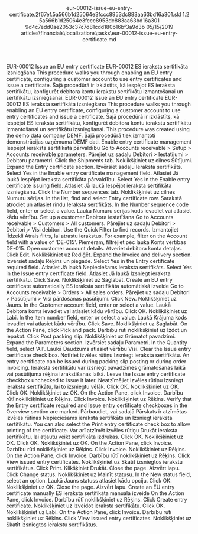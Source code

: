 <?xml version="1.0" encoding="UTF-8"?>
<xliff xmlns:logoport="urn:logoport:xliffeditor:xliff-extras:1.0" xmlns:xsi="http://www.w3.org/2001/XMLSchema-instance" xmlns="urn:oasis:names:tc:xliff:document:1.2" xmlns:xliffext="urn:microsoft:content:schema:xliffextensions" version="1.2" xsi:schemaLocation="urn:oasis:names:tc:xliff:document:1.2 xliff-core-1.2-transitional.xsd">
  <file datatype="xml" source-language="en-US" original="eur-00012-issue-eu-entry-certificate.md" target-language="lv-LV">
    <header>
      <tool tool-company="Microsoft" tool-version="1.0-7889195" tool-name="mdxliff" tool-id="mdxliff"/>
      <xliffext:skl_file_name>eur-00012-issue-eu-entry-certificate.2f67ef.5a566b1d25064e3fccc8953dc883aa63bd16a301.skl</xliffext:skl_file_name>
      <xliffext:version>1.2</xliffext:version>
      <xliffext:ms.openlocfilehash>5a566b1d25064e3fccc8953dc883aa63bd16a301</xliffext:ms.openlocfilehash>
      <xliffext:ms.sourcegitcommit>9d4c7edd0ae2053c37c7d81cdd180b16bf3a9d3b</xliffext:ms.sourcegitcommit>
      <xliffext:ms.lasthandoff>05/15/2019</xliffext:ms.lasthandoff>
      <xliffext:ms.openlocfilepath>articles\financials\localizations\tasks\eur-00012-issue-eu-entry-certificate.md</xliffext:ms.openlocfilepath>
    </header>
    <body>
      <group extype="content" id="content">
        <trans-unit xml:space="preserve" translate="yes" id="101" restype="x-metadata">
          <source>EUR-00012 Issue an EU entry certificate</source>
        <target logoport:matchpercent="101" state="translated" state-qualifier="leveraged-tm">EUR-00012 ES ieraksta sertifikāta izsniegšana</target></trans-unit>
        <trans-unit xml:space="preserve" translate="yes" id="102" restype="x-metadata">
          <source>This procedure walks you through enabling an EU entry certificate, configuring a customer account to use entry certificates and issue a certificate.</source>
        <target logoport:matchpercent="101" state="translated" state-qualifier="leveraged-tm">Šajā procedūrā ir izklāstīts, kā iespējot ES ieraksta sertifikātu, konfigurēt debitora kontu ierakstu sertifikātu izmantošanai un sertifikātu izsniegšanai.</target></trans-unit>
        <trans-unit xml:space="preserve" translate="yes" id="103">
          <source>EUR-00012 Issue an EU entry certificate</source>
        <target logoport:matchpercent="101" state="translated" state-qualifier="leveraged-tm">EUR-00012 ES ieraksta sertifikāta izsniegšana</target></trans-unit>
        <trans-unit xml:space="preserve" translate="yes" id="104">
          <source>This procedure walks you through enabling an EU entry certificate, configuring a customer account to use entry certificates and issue a certificate.</source>
        <target logoport:matchpercent="101" state="translated" state-qualifier="leveraged-tm">Šajā procedūrā ir izklāstīts, kā iespējot ES ieraksta sertifikātu, konfigurēt debitora kontu ierakstu sertifikātu izmantošanai un sertifikātu izsniegšanai.</target></trans-unit>
        <trans-unit xml:space="preserve" translate="yes" id="105">
          <source>This procedure was created using the demo data company DEMF.</source>
        <target logoport:matchpercent="101" state="translated" state-qualifier="leveraged-tm">Šajā procedūrā tiek izmantoti demonstrācijas uzņēmuma DEMF dati.</target></trans-unit>
        <trans-unit xml:space="preserve" translate="yes" id="106">
          <source>Enable entry certificate management</source>
        <target logoport:matchpercent="101" state="translated" state-qualifier="leveraged-tm">Iespējot ieraksta sertifikāta pārvaldību</target></trans-unit>
        <trans-unit xml:space="preserve" translate="yes" id="107">
          <source>Go to Accounts receivable &gt; Setup &gt; Accounts receivable parameters.</source>
        <target logoport:matchpercent="101" state="translated" state-qualifier="leveraged-tm">Pārejiet uz sadaļu Debitori &gt; Iestatījumi &gt; Debitoru parametri.</target></trans-unit>
        <trans-unit xml:space="preserve" translate="yes" id="108">
          <source>Click the Shipments tab.</source>
        <target logoport:matchpercent="101" state="translated" state-qualifier="leveraged-tm">Noklikšķiniet uz cilnes Sūtījumi.</target></trans-unit>
        <trans-unit xml:space="preserve" translate="yes" id="109">
          <source>Expand the Entry certificate section.</source>
        <target logoport:matchpercent="101" state="translated" state-qualifier="leveraged-tm">Izvērsiet sadaļu Ieraksta sertifikāts.</target></trans-unit>
        <trans-unit xml:space="preserve" translate="yes" id="110">
          <source>Select Yes in the Enable entry certificate management field.</source>
        <target logoport:matchpercent="101" state="translated" state-qualifier="leveraged-tm">Atlasiet Jā laukā Iespējot ieraksta sertifikāta pārvaldību.</target></trans-unit>
        <trans-unit xml:space="preserve" translate="yes" id="111">
          <source>Select Yes in the Enable entry certificate issuing field.</source>
        <target logoport:matchpercent="101" state="translated" state-qualifier="leveraged-tm">Atlasiet Jā laukā Iespējot ieraksta sertifikāta izsniegšanu.</target></trans-unit>
        <trans-unit xml:space="preserve" translate="yes" id="112">
          <source>Click the Number sequences tab.</source>
        <target logoport:matchpercent="101" state="translated" state-qualifier="leveraged-tm">Noklikšķiniet uz cilnes Numuru sērijas.</target></trans-unit>
        <trans-unit xml:space="preserve" translate="yes" id="113">
          <source>In the list, find and select Entry certificate row.</source>
        <target logoport:matchpercent="101" state="translated" state-qualifier="leveraged-tm">Sarakstā atrodiet un atlasiet rindu Ieraksta sertifikāts.</target></trans-unit>
        <trans-unit xml:space="preserve" translate="yes" id="114">
          <source>In the Number sequence code field, enter or select a value.</source>
        <target logoport:matchpercent="101" state="translated" state-qualifier="leveraged-tm">Laukā Numuru sērijas kods ievadiet vai atlasiet kādu vērtību.</target></trans-unit>
        <trans-unit xml:space="preserve" translate="yes" id="115">
          <source>Set up a customer</source>
        <target logoport:matchpercent="101" state="translated" state-qualifier="leveraged-tm">Debitora iestatīšana</target></trans-unit>
        <trans-unit xml:space="preserve" translate="yes" id="116">
          <source>Go to Accounts receivable &gt; Customers &gt; All customers.</source>
        <target logoport:matchpercent="101" state="translated" state-qualifier="leveraged-tm">Pārejiet uz sadaļu Debitori &gt; Debitori &gt; Visi debitori.</target></trans-unit>
        <trans-unit xml:space="preserve" translate="yes" id="117">
          <source>Use the Quick Filter to find records.</source>
        <target logoport:matchpercent="101" state="translated" state-qualifier="leveraged-tm">Izmantojiet līdzekli Ātrais filtrs, lai atrastu ierakstus.</target></trans-unit>
        <trans-unit xml:space="preserve" translate="yes" id="118">
          <source>For example, filter on the Account field with a value of 'DE-015'.</source>
        <target logoport:matchpercent="101" state="translated" state-qualifier="leveraged-tm">Piemēram, filtrējiet pēc lauka Konts vērtības DE-015.</target></trans-unit>
        <trans-unit xml:space="preserve" translate="yes" id="119">
          <source>Open customer account details.</source>
        <target logoport:matchpercent="101" state="translated" state-qualifier="leveraged-tm">Atveriet debitora konta detaļas.</target></trans-unit>
        <trans-unit xml:space="preserve" translate="yes" id="120">
          <source>Click Edit.</source>
        <target logoport:matchpercent="101" state="translated" state-qualifier="leveraged-tm">Noklikšķiniet uz Rediģēt.</target></trans-unit>
        <trans-unit xml:space="preserve" translate="yes" id="121">
          <source>Expand the Invoice and delivery section.</source>
        <target logoport:matchpercent="101" state="translated" state-qualifier="leveraged-tm">Izvērsiet sadaļu Rēķins un piegāde.</target></trans-unit>
        <trans-unit xml:space="preserve" translate="yes" id="122">
          <source>Select Yes in the Entry certificate required field.</source>
        <target logoport:matchpercent="101" state="translated" state-qualifier="leveraged-tm">Atlasiet Jā laukā Nepieciešams ieraksta sertifikāts.</target></trans-unit>
        <trans-unit xml:space="preserve" translate="yes" id="123">
          <source>Select Yes in the Issue entry certificate field.</source>
        <target logoport:matchpercent="101" state="translated" state-qualifier="leveraged-tm">Atlasiet Jā laukā Izsniegt ieraksta sertifikātu.</target></trans-unit>
        <trans-unit xml:space="preserve" translate="yes" id="124">
          <source>Click Save.</source>
        <target logoport:matchpercent="101" state="translated" state-qualifier="leveraged-tm">Noklikšķiniet uz Saglabāt.</target></trans-unit>
        <trans-unit xml:space="preserve" translate="yes" id="125">
          <source>Create an EU entry certificate automatically</source>
        <target logoport:matchpercent="101" state="translated" state-qualifier="leveraged-tm">ES ieraksta sertifikāta automātiskā izveide</target></trans-unit>
        <trans-unit xml:space="preserve" translate="yes" id="126">
          <source>Go to Accounts receivable &gt; Orders &gt; All sales orders.</source>
        <target logoport:matchpercent="101" state="translated" state-qualifier="leveraged-tm">Pārejiet uz sadaļu Debitori &gt; Pasūtījumi &gt; Visi pārdošanas pasūtījumi.</target></trans-unit>
        <trans-unit xml:space="preserve" translate="yes" id="127">
          <source>Click New.</source>
        <target logoport:matchpercent="101" state="translated" state-qualifier="leveraged-tm">Noklikšķiniet uz Jauns.</target></trans-unit>
        <trans-unit xml:space="preserve" translate="yes" id="128">
          <source>In the Customer account field, enter or select a value.</source>
        <target logoport:matchpercent="101" state="translated" state-qualifier="leveraged-tm">Laukā Debitora konts ievadiet vai atlasiet kādu vērtību.</target></trans-unit>
        <trans-unit xml:space="preserve" translate="yes" id="129">
          <source>Click OK.</source>
        <target logoport:matchpercent="101" state="translated" state-qualifier="leveraged-tm">Noklikšķiniet uz Labi.</target></trans-unit>
        <trans-unit xml:space="preserve" translate="yes" id="130">
          <source>In the Item number field, enter or select a value.</source>
        <target logoport:matchpercent="101" state="translated" state-qualifier="leveraged-tm">Laukā Krājuma kods ievadiet vai atlasiet kādu vērtību.</target></trans-unit>
        <trans-unit xml:space="preserve" translate="yes" id="131">
          <source>Click Save.</source>
        <target logoport:matchpercent="101" state="translated" state-qualifier="leveraged-tm">Noklikšķiniet uz Saglabāt.</target></trans-unit>
        <trans-unit xml:space="preserve" translate="yes" id="132">
          <source>On the Action Pane, click Pick and pack.</source>
        <target logoport:matchpercent="101" state="translated" state-qualifier="leveraged-tm">Darbību rūtī noklikšķiniet uz Izdot un iepakot.</target></trans-unit>
        <trans-unit xml:space="preserve" translate="yes" id="133">
          <source>Click Post packing slip.</source>
        <target logoport:matchpercent="101" state="translated" state-qualifier="leveraged-tm">Noklikšķiniet uz Grāmatot pavadzīmi.</target></trans-unit>
        <trans-unit xml:space="preserve" translate="yes" id="134">
          <source>Expand the Parameters section.</source>
        <target logoport:matchpercent="101" state="translated" state-qualifier="leveraged-tm">Izvērsiet sadaļu Parametri.</target></trans-unit>
        <trans-unit xml:space="preserve" translate="yes" id="135">
          <source>In the Quantity field, select 'All'.</source>
        <target logoport:matchpercent="101" state="translated" state-qualifier="leveraged-tm">Laukā Daudzums atlasiet vērtību Visi.</target></trans-unit>
        <trans-unit xml:space="preserve" translate="yes" id="136">
          <source>Clear the Issue entry certificate check box.</source>
        <target logoport:matchpercent="101" state="translated" state-qualifier="leveraged-tm">Notīriet izvēles rūtiņu Izsniegt ieraksta sertifikātu.</target></trans-unit>
        <trans-unit xml:space="preserve" translate="yes" id="137">
          <source>An entry certificate can be issued during packing slip posting or during order invoicing.</source>
        <target logoport:matchpercent="101" state="translated" state-qualifier="leveraged-tm">Ieraksta sertifikātu var izsniegt pavadzīmes grāmatošanas laikā vai pasūtījuma rēķina izrakstīšanas laikā.</target></trans-unit>
        <trans-unit xml:space="preserve" translate="yes" id="138">
          <source>Leave the Issue entry certificate checkbox unchecked to issue it later.</source>
        <target logoport:matchpercent="101" state="translated" state-qualifier="leveraged-tm">Neatzīmējiet izvēles rūtiņu Izsniegt ieraksta sertifikātu, lai to izsniegtu vēlāk.</target></trans-unit>
        <trans-unit xml:space="preserve" translate="yes" id="139">
          <source>Click OK.</source>
        <target logoport:matchpercent="101" state="translated" state-qualifier="leveraged-tm">Noklikšķiniet uz OK.</target></trans-unit>
        <trans-unit xml:space="preserve" translate="yes" id="140">
          <source>Click OK.</source>
        <target logoport:matchpercent="101" state="translated" state-qualifier="leveraged-tm">Noklikšķiniet uz OK.</target></trans-unit>
        <trans-unit xml:space="preserve" translate="yes" id="141">
          <source>On the Action Pane, click Invoice.</source>
        <target logoport:matchpercent="101" state="translated" state-qualifier="leveraged-tm">Darbību rūtī noklikšķiniet uz Rēķins.</target></trans-unit>
        <trans-unit xml:space="preserve" translate="yes" id="142">
          <source>Click Invoice.</source>
        <target logoport:matchpercent="101" state="translated" state-qualifier="leveraged-tm">Noklikšķiniet uz Rēķins.</target></trans-unit>
        <trans-unit xml:space="preserve" translate="yes" id="143">
          <source>Verify that the Entry certificate required and Issue entry certificate checkboxes in the Overview section are marked.</source>
        <target logoport:matchpercent="101" state="translated" state-qualifier="leveraged-tm">Pārbaudiet, vai sadaļā Pārskats ir atzīmētas izvēles rūtiņas Nepieciešams ieraksta sertifikāts un Izsniegt ieraksta sertifikātu.</target></trans-unit>
        <trans-unit xml:space="preserve" translate="yes" id="144">
          <source>You can also select the Print entry certificate check box to allow printing of the certificate.</source>
        <target logoport:matchpercent="101" state="translated" state-qualifier="leveraged-tm">Var arī atzīmēt izvēles rūtiņu Drukāt ieraksta sertifikātu, lai atļautu veikt sertifikāta izdrukas.</target></trans-unit>
        <trans-unit xml:space="preserve" translate="yes" id="145">
          <source>Click OK.</source>
        <target logoport:matchpercent="101" state="translated" state-qualifier="leveraged-tm">Noklikšķiniet uz OK.</target></trans-unit>
        <trans-unit xml:space="preserve" translate="yes" id="146">
          <source>Click OK.</source>
        <target logoport:matchpercent="101" state="translated" state-qualifier="leveraged-tm">Noklikšķiniet uz OK.</target></trans-unit>
        <trans-unit xml:space="preserve" translate="yes" id="147">
          <source>On the Action Pane, click Invoice.</source>
        <target logoport:matchpercent="101" state="translated" state-qualifier="leveraged-tm">Darbību rūtī noklikšķiniet uz Rēķins.</target></trans-unit>
        <trans-unit xml:space="preserve" translate="yes" id="148">
          <source>Click Invoice.</source>
        <target logoport:matchpercent="101" state="translated" state-qualifier="leveraged-tm">Noklikšķiniet uz Rēķins.</target></trans-unit>
        <trans-unit xml:space="preserve" translate="yes" id="149">
          <source>On the Action Pane, click Invoice.</source>
        <target logoport:matchpercent="101" state="translated" state-qualifier="leveraged-tm">Darbību rūtī noklikšķiniet uz Rēķins.</target></trans-unit>
        <trans-unit xml:space="preserve" translate="yes" id="150">
          <source>Click View issued entry certificates.</source>
        <target logoport:matchpercent="101" state="translated" state-qualifier="leveraged-tm">Noklikšķiniet uz Skatīt izsniegtos ierakstu sertifikātus.</target></trans-unit>
        <trans-unit xml:space="preserve" translate="yes" id="151">
          <source>Click Print.</source>
        <target logoport:matchpercent="101" state="translated" state-qualifier="leveraged-tm">Klikšķiniet Drukāt.</target></trans-unit>
        <trans-unit xml:space="preserve" translate="yes" id="152">
          <source>Close the page.</source>
        <target logoport:matchpercent="101" state="translated" state-qualifier="leveraged-tm">Aizvērt lapu.</target></trans-unit>
        <trans-unit xml:space="preserve" translate="yes" id="153">
          <source>Click Change status.</source>
        <target logoport:matchpercent="101" state="translated" state-qualifier="leveraged-tm">Noklikšķiniet uz Mainīt statusu.</target></trans-unit>
        <trans-unit xml:space="preserve" translate="yes" id="154">
          <source>In the New status field, select an option.</source>
        <target logoport:matchpercent="101" state="translated" state-qualifier="leveraged-tm">Laukā Jauns statuss atlasiet kādu opciju.</target></trans-unit>
        <trans-unit xml:space="preserve" translate="yes" id="155">
          <source>Click OK.</source>
        <target logoport:matchpercent="101" state="translated" state-qualifier="leveraged-tm">Noklikšķiniet uz OK.</target></trans-unit>
        <trans-unit xml:space="preserve" translate="yes" id="156">
          <source>Close the page.</source>
        <target logoport:matchpercent="101" state="translated" state-qualifier="leveraged-tm">Aizvērt lapu.</target></trans-unit>
        <trans-unit xml:space="preserve" translate="yes" id="157">
          <source>Create an EU entry certificate manually</source>
        <target logoport:matchpercent="101" state="translated" state-qualifier="leveraged-tm">ES ieraksta sertifikāta manuālā izveide</target></trans-unit>
        <trans-unit xml:space="preserve" translate="yes" id="158">
          <source>On the Action Pane, click Invoice.</source>
        <target logoport:matchpercent="101" state="translated" state-qualifier="leveraged-tm">Darbību rūtī noklikšķiniet uz Rēķins.</target></trans-unit>
        <trans-unit xml:space="preserve" translate="yes" id="159">
          <source>Click Create entry certificate.</source>
        <target logoport:matchpercent="101" state="translated" state-qualifier="leveraged-tm">Noklikšķiniet uz Izveidot ieraksta sertifikātu.</target></trans-unit>
        <trans-unit xml:space="preserve" translate="yes" id="160">
          <source>Click OK.</source>
        <target logoport:matchpercent="101" state="translated" state-qualifier="leveraged-tm">Noklikšķiniet uz Labi.</target></trans-unit>
        <trans-unit xml:space="preserve" translate="yes" id="161">
          <source>On the Action Pane, click Invoice.</source>
        <target logoport:matchpercent="101" state="translated" state-qualifier="leveraged-tm">Darbību rūtī noklikšķiniet uz Rēķins.</target></trans-unit>
        <trans-unit xml:space="preserve" translate="yes" id="162">
          <source>Click View issued entry certificates.</source>
        <target logoport:matchpercent="101" state="translated" state-qualifier="leveraged-tm">Noklikšķiniet uz Skatīt izsniegtos ierakstu sertifikātus.</target></trans-unit>
      </group>
    </body>
  </file>
</xliff>